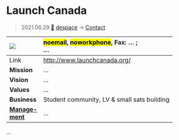 # Launch Canada
> 2021.06.29 [🚀](../index/index.md) [despace](index.md) → [Contact](contact.md)

|[![](f/con//_logo1_thumb.jpg)](f/con//_logo1.png)|<mark>noemail</mark>, <mark>noworkphone</mark>, Fax: … ;<br> *…*|
|:--|:--|
|Link|<http://www.launchcanada.org/>|
|**Mission**|…|
|**Vision**|…|
|**Values**|…|
|**Business**|Student community, LV & small sats building|
|**[Manage-<br>ment](mgmt.md)**|…|

…


<p style="page-break-after:always"> </p>
